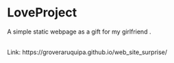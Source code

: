 # LoveProject
A simple static webpage as a gift for my girlfriend .

<br>
Link: https://groveraruquipa.github.io/web_site_surprise/
